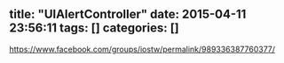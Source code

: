 title: "UIAlertController"
date: 2015-04-11 23:56:11
tags: []
categories: []
---

https://www.facebook.com/groups/iostw/permalink/989336387760377/